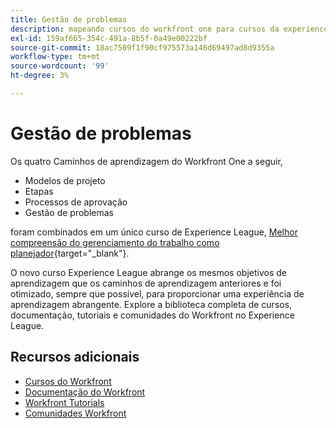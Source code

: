 ```yaml
---
title: Gestão de problemas
description: mapeando cursos do workfront one para cursos da experience league
exl-id: 159af665-354c-491a-8b5f-0a49e00222bf
source-git-commit: 18ac7509f1f90cf975573a146d69497ad8d9355a
workflow-type: tm+mt
source-wordcount: '99'
ht-degree: 3%

---
```


# Gestão de problemas

Os quatro Caminhos de aprendizagem do Workfront One a seguir,

* Modelos de projeto
* Etapas
* Processos de aprovação
* Gestão de problemas

foram combinados em um único curso de Experience League, [Melhor compreensão do gerenciamento do trabalho como planejador](https://experienceleague.adobe.com/?recommended=Workfront-U-1-2022.3.planners){target="_blank"}.

O novo curso Experience League abrange os mesmos objetivos de aprendizagem que os caminhos de aprendizagem anteriores e foi otimizado, sempre que possível, para proporcionar uma experiência de aprendizagem abrangente.  Explore a biblioteca completa de cursos, documentação, tutoriais e comunidades do Workfront no Experience League.

## Recursos adicionais

* [Cursos do Workfront](https://experienceleague.adobe.com/?lang=en&amp;Solution=Workfront#courses)
* [Documentação do Workfront](https://experienceleague.adobe.com/docs/workfront.html)
* [Workfront Tutorials](https://experienceleague.adobe.com/docs/workfront-learn/tutorials-workfront/home.html)
* [Comunidades Workfront](https://experienceleaguecommunities.adobe.com/t5/workfront/ct-p/workfront)
